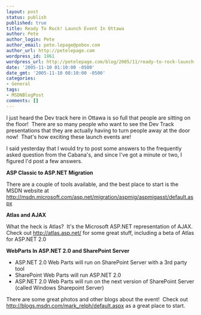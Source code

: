 ```yaml
---
layout: post
status: publish
published: true
title: Ready To Rock! Launch Event In Ottawa
author: Pete
author_login: Pete
author_email: pete.lepage@pobox.com
author_url: http://petelepage.com
wordpress_id: 1861
wordpress_url: http://petelepage.com/blog/2005/11/ready-to-rock-launch-event-in-ottawa/
date: '2005-11-10 01:10:00 -0500'
date_gmt: '2005-11-10 08:10:00 -0500'
categories:
- General
tags:
- MSDNBlogPost
comments: []
---
```

<p>I just heard the Dev track here in Ottawa is so full that people are sitting on the floor!&nbsp; There are so many people who want to see the Dev Track presentations that they are actually having to turn people away at the door now!&nbsp; That's how exciting these launch events are!&nbsp; </p>
<p>I said yesterday that I would try to post some answers to the frequently asked question from the Cabana's, and since I've got a minute or two, I figured I'd post a few answers.</p>
<p><strong>ASP Classic to ASP.NET Migration</strong></p>
<p>There are a couple of tools available, and the best place to start is the MSDN website at <a href="http://msdn.microsoft.com/asp.net/migration/aspmig/aspmigasst/default.aspx">http://msdn.microsoft.com/asp.net/migration/aspmig/aspmigasst/default.aspx</a></p>
<p><strong>Atlas and AJAX</strong></p>
<p>What the heck is Atlas?&nbsp; It's the Microsoft ASP.NET representation of AJAX.&nbsp; Check out <a href="http://atlas.asp.net/">http://atlas.asp.net/</a>&nbsp;for some great stuff, including a beta of Atlas for ASP.NET 2.0</p>
<p><strong>WebParts In ASP.NET 2.0 and SharePoint Server</strong></p>
<ul>
<li>ASP.NET 2.0 Web Parts will run on SharePoint Server with a 3rd party tool</li>
<li>SharePoint Web Parts will run ASP.NET 2.0</li>
<li>ASP.NET 2.0 Web Parts will run on the next version of SharePoint Server (called Windows Sharepoint Server)</li>
</ul>
<p>There are some great photos and other blogs about the event!&nbsp; Check out <a href="http://blogs.msdn.com/mark_relph/default.aspx">http://blogs.msdn.com/mark_relph/default.aspx</a>&nbsp;as a great place to start.</p>
